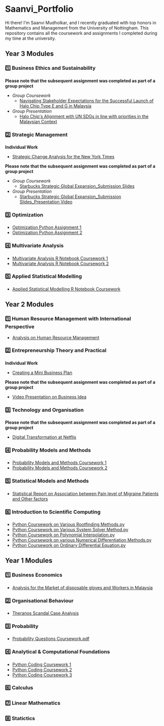 # Saanvi_Portfolio
Hi there! I'm Saanvi Mudholkar, and I recently graduated with top honors in Mathematics and Management from the University of Nottingham. This repository contains all the coursework and assignments I completed during my time at the university.

## Year 3 Modules
### :one: Business Ethics and Sustainability 
**Please note that the subsequent assignment was completed as part of a group project** 
* _Group Coursework_
  * [Navigating Stakeholder Expectations for the Successful Launch of Halo Chip Type E and G in Malaysia](https://github.com/saanvimudholkar/Saanvi_Portfolio/files/12393232/Navigating.Stakeholder.Expectations.for.the.Successful.Launch.of.Halo.Chip.Type.E.and.G.in.Malaysia.pdf)
* _Group Presentation_
  * [Halo Chip's Alignment with UN SDGs in line with priorities in the Malaysian Context](https://docs.google.com/presentation/d/17aQi_y8aeypatKS6CxaF70K61qpqt5KIfBvaVXxauwY/edit?usp=sharing)

### :two: Strategic Management
**Individual Work** 
* [Strategic Change Analysis for the New York Times](https://github.com/saanvimudholkar/Saanvi_Portfolio/files/12393444/Strategic.Change.Analysis.for.the.New.York.Times.pdf)

**Please note that the subsequent assignment was completed as part of a group project** 
* _Group Coursework_
  * [Starbucks Strategic Global Expansion_Submission Slides](https://github.com/saanvimudholkar/Saanvi_Portfolio/files/12393464/BUSI3158_Submission.Slides.pdf)
* _Group Presentation_
  * [Starbucks Strategic Global Expansion_Submission Slides_Presentation Video](https://drive.google.com/file/d/1EDjZhBgQipTDf3l0kC9xoZt-TQsUCLYa/view?usp=sharing)

### :three: Optimization
* [Optimization Python Assignment 1](https://github.com/saanvimudholkar/Saanvi_Portfolio/blob/2b0fa7cd8f9159b5e605900f6c758c9d276db7a1/Optimization%20Assignment%201.ipynb)
* [Optimization Python Assignment 2](https://github.com/saanvimudholkar/Saanvi_Portfolio/blob/2b0fa7cd8f9159b5e605900f6c758c9d276db7a1/Optimization%20Assignment%202.ipynb)

### :four: Multivariate Analysis
* [Multivariate Analysis R Notebook Coursework 1](https://github.com/saanvimudholkar/Saanvi_Portfolio/files/12396209/20298508_MATH3057.Coursework.pdf)
* [Multivariate Analysis R Notebook Coursework 2](https://github.com/saanvimudholkar/Saanvi_Portfolio/files/12396214/20298508-3.pdf)

### :five: Applied Statistical Modelling
* [Applied Statistical Modelling R Notebook Coursework](https://github.com/saanvimudholkar/Saanvi_Portfolio/files/12396234/20298508_MATH3046-3.pdf)


## Year 2 Modules
### :one: Human Resource Management with International Perspective
* [Analysis on Human Resource Management](https://github.com/saanvimudholkar/Saanvi_Portfolio/files/12396511/20298508_BUSI2160_HRMwIP.Coursework.pdf)

### :two: Entrepreneurship Theory and Practical
**Individual Work** 
* [Creating a Mini Business Plan](https://github.com/saanvimudholkar/Saanvi_Portfolio/files/12396587/20298508_Individual.Assignment.pdf)

**Please note that the subsequent assignment was completed as part of a group project** 
* [Video Presentation on Business Idea](https://youtu.be/2DYpbxEcDH4?si=4dfEmSLrQ7gV5HEA)

### :three: Technology and Organisation
**Please note that the subsequent assignment was completed as part of a group project** 
* [Digital Transformation at Netflix](https://github.com/saanvimudholkar/Saanvi_Portfolio/files/12396666/Group.7_Netflix.pdf)

### :four: Probability Models and Methods
* [Probability Models and Methods Coursework 1](https://github.com/saanvimudholkar/Saanvi_Portfolio/files/12396726/20298508-3.pdf)
* [Probability Models and Methods Coursework 2](https://github.com/saanvimudholkar/Saanvi_Portfolio/files/12396736/Saanvi.Mudholkar_5571478_assignsubmission_file_20298508_Coursework.pdf)

### :five: Statistical Models and Methods
* [Statistical Report on Association between Pain level of Migraine Patients and Other factors](https://github.com/saanvimudholkar/Saanvi_Portfolio/files/12396766/20298508_Coursework.pdf)

### :six: Introduction to Scientific Computing
* [Python Coursework on Various Rootfinding Methods.py](https://github.com/saanvimudholkar/Saanvi_Portfolio/blob/93dc903be07a57e2ca958d58e4d13156b5ae3e24/Python%20Coursework%20on%20Various%20Rootfinding%20Methods.py)
* [Python Coursework on Various System Solver Method.py](https://github.com/saanvimudholkar/Saanvi_Portfolio/blob/93dc903be07a57e2ca958d58e4d13156b5ae3e24/Python%20Coursework%20on%20Various%20System%20Solver%20Methods.py)
* [Python Coursework on Polynomial Interpolation.py](https://github.com/saanvimudholkar/Saanvi_Portfolio/blob/93dc903be07a57e2ca958d58e4d13156b5ae3e24/Python%20Coursework%20on%20Polynomial%20Interpolation.py)
* [Python Coursework on various Numerical Differentiation Methods.py](https://github.com/saanvimudholkar/Saanvi_Portfolio/blob/93dc903be07a57e2ca958d58e4d13156b5ae3e24/Python%20Coursework%20on%20various%20Numerical%20Differentiation%20Methods.py)
* [Python Coursework on Ordinary Differential Equation.py](https://github.com/saanvimudholkar/Saanvi_Portfolio/blob/93dc903be07a57e2ca958d58e4d13156b5ae3e24/Python%20Coursework%20on%20Ordinary%20Differential%20Equation%20.py)

## Year 1 Modules

### :one: Business Economics
* [Analysis for the Market of disposable gloves and Workers in Malaysia](https://github.com/saanvimudholkar/Saanvi_Portfolio/files/12397058/20298508_BUSI1105_Business_Economics.pdf)

### :two: Organisational Behaviour
* [Theranos Scandal Case Analysis](https://github.com/saanvimudholkar/Saanvi_Portfolio/files/12397077/20298508_OB.Theranos.pdf)

### :three: Probability
* [Probability Questions Coursework.pdf](https://github.com/saanvimudholkar/Saanvi_Portfolio/files/12397112/Saanvi.Mudholkar_3802711_assignsubmission_file_20298508.pdf)

### :four: Analytical & Computational Foundations
* [Python Coding Coursework 1](https://github.com/saanvimudholkar/Saanvi_Portfolio/blob/21c104f56e896de380880d2c090f3c6a555c92ce/Python%20Coding%20Coursework%201%20.ipynb)
* [Python Coding Coursework 2](https://github.com/saanvimudholkar/Saanvi_Portfolio/blob/0fe93d73ca46f1a99c5fb27733713d027a0e0cac/Python%20Coding%20Coursework%202.ipynb)
* [Python Coding Coursework 3]()
### :six: Calculus
### :seven: Linear Mathematics
### :eight: Statictics



